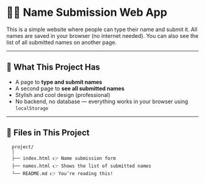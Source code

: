 # 🙋‍♂️ Name Submission Web App

This is a simple website where people can type their name and submit it. All names are saved in your browser (no internet needed). You can also see the list of all submitted names on another page.

---

## 🔧 What This Project Has

- A page to **type and submit names**
- A second page to **see all submitted names**
- Stylish and cool design (professional)
- No backend, no database — everything works in your browser using `localStorage`

---

## 📁 Files in This Project
      project/
      │
      ├── index.html 👉 Name submission form
      ├── names.html 👉 Shows the list of submitted names
      └── README.md 👉 You’re reading this!
